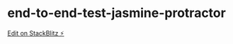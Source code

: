 # end-to-end-test-jasmine-protractor

[Edit on StackBlitz ⚡️](https://stackblitz.com/edit/node-sst8zp)
